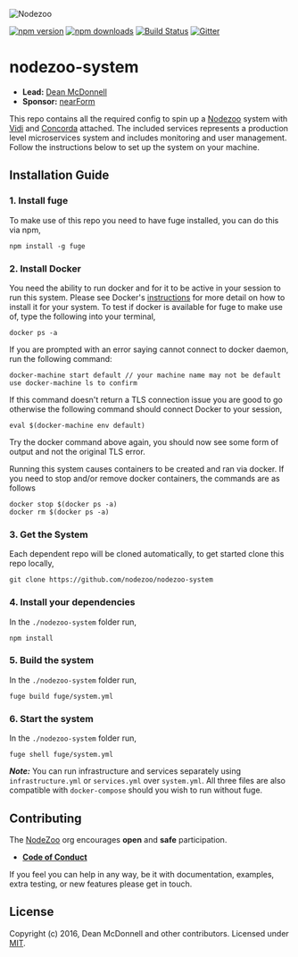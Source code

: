![Nodezoo][Logo]

[![npm version][npm-badge]][npm-url]
[![npm downloads][npm-downloads-badge]][npm-url]
[![Build Status][travis-badge]][travis-url]
[![Gitter][gitter-badge]][gitter-url]

# nodezoo-system

- __Lead:__ [Dean McDonnell][Lead]
- __Sponsor:__ [nearForm][Sponsor]

This repo contains all the required config to spin up a [Nodezoo][] system with [Vidi][] and
[Concorda][] attached. The included services represents a production level microservices system
and includes monitoring and user management. Follow the instructions below to set up the system
on your machine.

## Installation Guide

### 1. Install fuge
To make use of this repo you need to have fuge installed, you can do this via npm,

```
npm install -g fuge
```

### 2. Install Docker
You need the ability to run docker and for it to be active in your session to run this system.
Please see Docker's [instructions][docker] for more detail on how to install it for your system. To
test if docker is available for fuge to make use of, type the following into your terminal,

```
docker ps -a
```

If you are prompted with an error saying cannot connect to docker daemon, run the following command:

```
docker-machine start default // your machine name may not be default use docker-machine ls to confirm
```

If this command doesn't return a TLS connection issue you are good to go otherwise the following
command should connect Docker to your session,

```
eval $(docker-machine env default)
```

Try the docker command above again, you should now see some form of output and not the original TLS
error.

Running this system causes containers to be created and ran via docker. If you need to stop and/or
remove docker containers, the commands are as follows

```
docker stop $(docker ps -a)
docker rm $(docker ps -a)
```

### 3. Get the System
Each dependent repo will be cloned automatically, to get started clone this repo locally,

```
git clone https://github.com/nodezoo/nodezoo-system
```

### 4. Install your dependencies
In the `./nodezoo-system` folder run,

```
npm install
```

### 5. Build the system
In the `./nodezoo-system` folder run,

```
fuge build fuge/system.yml
```

### 6. Start the system
In the `./nodezoo-system` folder run,

```
fuge shell fuge/system.yml
```

___Note:___ You can run infrastructure and services separately using `infrastructure.yml` or
`services.yml` over `system.yml`. All three files are also compatible with `docker-compose` should
you wish to run without fuge.

## Contributing
The [NodeZoo][] org encourages __open__ and __safe__ participation.

- __[Code of Conduct][CoC]__

If you feel you can help in any way, be it with documentation, examples, extra testing, or new
features please get in touch.

## License
Copyright (c) 2016, Dean McDonnell and other contributors.
Licensed under [MIT][Lic].


[Logo]: https://raw.githubusercontent.com/nodezoo/nodezoo-org/master/assets/logo-nodezoo.png

[npm-badge]: https://badge.fury.io/js/nodezoo-system.svg
[npm-url]: https://badge.fury.io/js/nodezoo-system
[npm-downloads-badge]: https://img.shields.io/npm/dm/nodezoo-system.svg?maxAge=2592000
[travis-badge]: https://travis-ci.org/nodezoo/nodezoo-system.svg?branch=master
[travis-url]: https://travis-ci.org/nodezoo/nodezoo-system
[gitter-badge]: https://badges.gitter.im/Join%20Chat.svg
[gitter-url]: https://gitter.im/nodezoo/nodezoo-org

[Lead]: https://github.com/mcdonnelldean
[Sponsor]: http://www.nearform.com/
[CoC]: https://github.com/nodezoo/nodezoo-org/blob/master/CoC.md
[Lic]: ./LICENSE
[Nodezoo]: https://github.com/rjrodger/nodezoo
[Concorda]: https://github.com/nearform/concorda
[Vidi]: https://github.com/vidi-insights/vidi-dashboard


[docker]: ./
